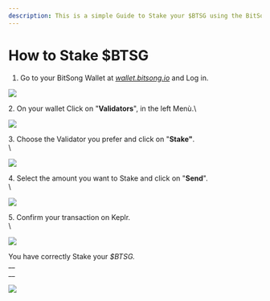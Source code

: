 ```yaml
---
description: This is a simple Guide to Stake your $BTSG using the BitSong Wallet
---
```


# How to Stake $BTSG

1. Go to your BitSong Wallet at [_wallet.bitsong.io_](https://wallet.bitsong.io/) and Log in.&#x20;

![](<../.gitbook/assets/Schermata 2022-03-07 alle 16.38.png>)



2\. On your wallet Click on "**Validators**", in the left Menù.\


![](<../.gitbook/assets/Group 461.png>)

3\. Choose the Validator you prefer and click on "**Stake"**.\
\


![](<../.gitbook/assets/Group 462.png>)

4\. Select the amount you want to Stake and click on "**Send**".\
\


![](<../.gitbook/assets/Group 464.png>)

5\. Confirm your transaction on Keplr. \
\


![](<../.gitbook/assets/Schermata 2022-03-07 alle 16.47.png>)

You have correctly Stake your _$BTSG._\
__\
__

![](<../.gitbook/assets/Schermata 2022-03-07 alle 16.56.png>)
